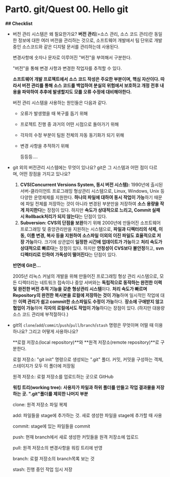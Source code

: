 # Part0. git/Quest 00. Hello git

**## Checklist**

- 버전 관리 시스템은 왜 필요한가요?
**버전 관리**(=소스 관리, 소스 코드 관리)란 동일한 정보에 대한 여러 버전을 관리하는 것으로, 소프트웨어 개발에서 팀 단위로 개발중인 소스코드와 같은 디지털 문서를 관리하는데 사용된다.

    변경사항에 숫자나 문자로 이루어진 "버전"을 부여해서 구분한다.

    "버전"을 통해 변경 사항과 변경한 작업자를 추적할 수 있다.

     **소프트웨어 개발 프로젝트에서 소스 코드 작성은 주요한 부분이며, 핵심 자산이다. 따라서 버전 관리를 통해 소스 코드를 백업하여 분실의 위험에서 보호하고 개정 전후 내용을 파악하여 추후에 발생할지도 모를 오류 수정에 대비해야한다.**

    버전 관리 시스템을 사용하는 원인들은 다음과 같다.

    - 오류가 발생했을 때 복구를 돕기 위해
    - 프로젝트 진행 중 과거의 어떤 시점으로 돌아가기 위해
    - 각자의 수정 부분이 팀원 전체의 자동 동기화가 되기 위해
    - 변경 사항을 추적하기 위해

      등등등.... 

- git 외의 버전관리 시스템에는 무엇이 있나요? git은 그 시스템과 어떤 점이 다르며, 어떤 장점을 가지고 있나요?
    1. **CVS(Concurrent Versions System, 동시 버전 시스템):** 1990년에 출시된 서버-클라이언트 프로그래밍 형상관리 시스템으로, Linux, Windows, Unix 등 다양한 운영체제를 지원한다. **하나의 파일에 대하여 동시 작업이 가능**하기 때문에 파일 전체를 저장하는 것이 아니라 변경된 부분만을 저장하여 **소스 용량을 작게 차지한다**는 장점이 있다. 하지만 **속도가 상대적으로 느리고, Commit 실패 시 Rollback처리가 되지 않는다**는 단점이 있다. 
    2. **Subversion: CVS의 단점을 보완**하기 위해 2000년에 만들어진 소프트웨어 프로그래밍 및 중앙관리만을 지원하는 시스템으로, **파일과 디렉터리의 삭제, 이동, 이름 변경, 복사 등을 지원하여 소스파일 이외의 이진 파일도 효율적으로 저장 가능**하다. 크기에 상관없이 **일정한 시간에 업데이트가 가능**하고 **처리 속도가 상대적으로 빠르다**는 장점이 있다. 하지만 **안정성이 CVS보다 불안정**하고, **svn 디렉터리로 인하여 가독성이 떨어진다**는 단점이 있다.  

    **반면에 Git은...**

    2005년 리눅스 커널의 개발을 위해 만들어진 프로그래밍 형상 관리 시스템으로, 모든 디렉터리는 네트워크 접속이나 중앙 서버와는 **독립적으로 동작하는 완전한 이력 및 완전한 버전 추적 기능을 갖춘 형상관리 시스템**이다. **처리 속도가 빠르며** **Repository의 완전한 복사본을 로컬에 저장하는 것이 가능**하며 일시적인 작업에 대한 **이력 관리가 쉽고 commit한 소스파일도 수정이 가능**하다. **장소에 구애받지 않고 협업이 가능**하며 **각자의 로컬에서도 작업이 가능**하다는 장점이 있다. (하지만 대용량 소스 코드 관리에 부적절하다.)

- git의 `clone`/`add`/`commit`/`push`/`pull`/`branch`/`stash` 명령은 무엇이며 어떨 때 이용하나요? 그리고 어떻게 사용하나요?

    **로컬 저장소(local repository)**와 **원격 저장소(remote repository)**로 구분한다.

    로컬 저장소: "git init" 명령으로 생성되는 ".git" 폴더. 커밋, 커밋을 구성하는 객체, 스테이지가 모두 이 폴더에 저장됨

    원격 저장소: 로컬 저장소를 업로드하는 곳으로 GitHub

    **워킹 트리(working tree): 사용자가 파일과 하위 폴더를 만들고 작업 결과물을 저장하는 곳. ".git"폴더를 제외한 나머지 부분**

    clone: 원격 저장소 파일 복제

    add: 파일들을 stage에 추가하는 것. 새로 생성한 파일을 stage에 추가할 때 사용

    commit: stage에 있는 파일들을 commit

    push: 현재 branch에서 새로 생성한 커밋들을 원격 저장소에 업로드

    pull: 원격 저장소의 변경사항을 워킹 트리에 반영

    branch: 로컬 저장소의 branch목록 보는 것

    stash: 진행 중인 작업 임시 저장